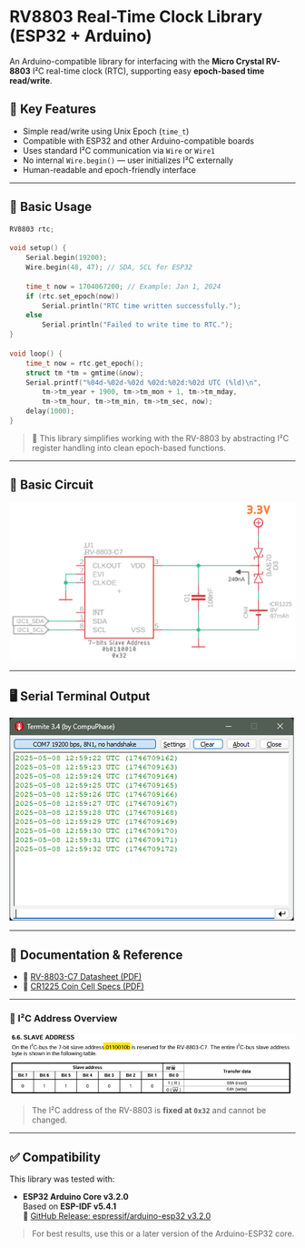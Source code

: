 # RV8803 Real-Time Clock Library (ESP32 + Arduino)

An Arduino-compatible library for interfacing with the **Micro Crystal RV-8803** I²C real-time clock (RTC), supporting easy **epoch-based time read/write**.

## 🚀 Key Features

- Simple read/write using Unix Epoch (`time_t`)
- Compatible with ESP32 and other Arduino-compatible boards
- Uses standard I²C communication via `Wire` or `Wire1`
- No internal `Wire.begin()` — user initializes I²C externally
- Human-readable and epoch-friendly interface

---

## 🧰 Basic Usage

```cpp
RV8803 rtc;

void setup() {
    Serial.begin(19200);
    Wire.begin(48, 47); // SDA, SCL for ESP32

    time_t now = 1704067200; // Example: Jan 1, 2024
    if (rtc.set_epoch(now))
        Serial.println("RTC time written successfully.");
    else
        Serial.println("Failed to write time to RTC.");
}

void loop() {
    time_t now = rtc.get_epoch();
    struct tm *tm = gmtime(&now);
    Serial.printf("%04d-%02d-%02d %02d:%02d:%02d UTC (%ld)\n",
        tm->tm_year + 1900, tm->tm_mon + 1, tm->tm_mday,
        tm->tm_hour, tm->tm_min, tm->tm_sec, now);
    delay(1000);
}
```


> 🧠 This library simplifies working with the RV-8803 by abstracting I²C register handling into clean epoch-based functions.

---

## 🔌 Basic Circuit

![RV8803 Basic Circuit](assets/circuit.png)

---

## 🖥️ Serial Terminal Output

![RV8803 Serial Output](assets/terminal.png)

---

## 📎 Documentation & Reference

- 📄 [RV-8803-C7 Datasheet (PDF)](assets/RV-8803-C7.pdf)
- 🔋 [CR1225 Coin Cell Specs (PDF)](assets/CR1225.pdf)

---
### 📍 I²C Address Overview

![RV8803 I2C Address](assets/addr.png)

> The I²C address of the RV-8803 is **fixed at `0x32`** and cannot be changed.

---

## ✅ Compatibility

This library was tested with:

- **ESP32 Arduino Core v3.2.0**  
  Based on **ESP-IDF v5.4.1**  
  🔗 [GitHub Release: espressif/arduino-esp32 v3.2.0](https://github.com/espressif/arduino-esp32/releases/tag/3.2.0)

> For best results, use this or a later version of the Arduino-ESP32 core.
